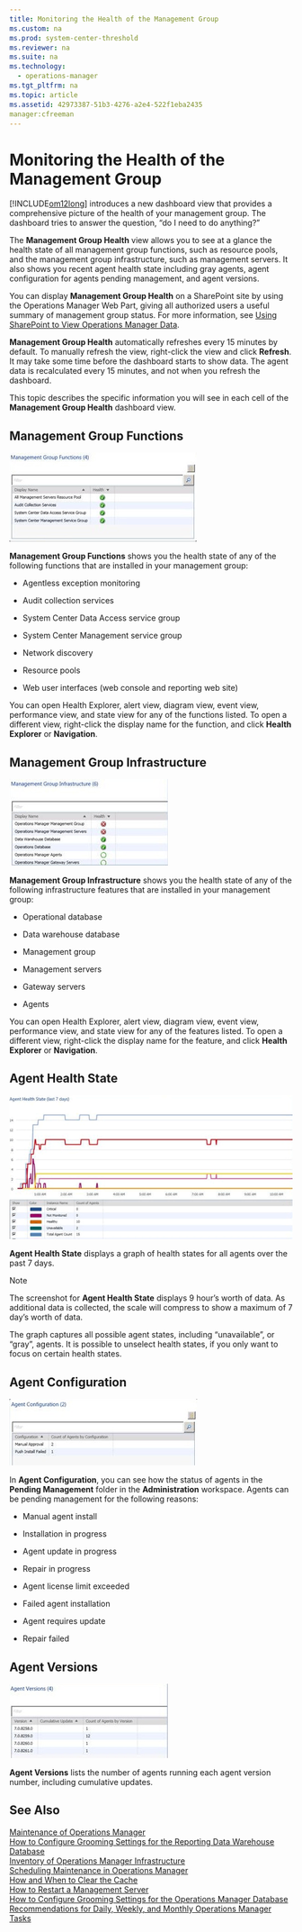 ```yaml
---
title: Monitoring the Health of the Management Group
ms.custom: na
ms.prod: system-center-threshold
ms.reviewer: na
ms.suite: na
ms.technology: 
  - operations-manager
ms.tgt_pltfrm: na
ms.topic: article
ms.assetid: 42973387-51b3-4276-a2e4-522f1eba2435
manager:cfreeman
---
```

# Monitoring the Health of the Management Group
[!INCLUDE[om12long](../../om/manage/includes/om12long_md.md)] introduces a new dashboard view that provides a comprehensive picture of the health of your management group. The dashboard tries to answer the question, “do I need to do anything?”  
  
The **Management Group Health** view allows you to see at a glance the health state of all management group functions, such as resource pools, and the management group infrastructure, such as management servers. It also shows you recent agent health state including gray agents, agent configuration for agents pending management, and agent versions.  
  
You can display **Management Group Health** on a SharePoint site by using the Operations Manager Web Part, giving all authorized users a useful summary of management group status. For more information, see [Using SharePoint to View Operations Manager Data](../../om/manage/Using-SharePoint-to-View-Operations-Manager-Data.md).  
  
**Management Group Health** automatically refreshes every 15 minutes by default. To manually refresh the view, right\-click the view and click **Refresh**. It may take some time before the dashboard starts to show data. The agent data is recalculated every 15 minutes, and not when you refresh the dashboard.  
  
This topic describes the specific information you will see in each cell of the **Management Group Health** dashboard view.  
  
## Management Group Functions  
![Health of management group functions](../../om/manage/media/OM12MgtGpHealth_Function.gif "OM12MgtGpHealth_Function")  
  
**Management Group Functions** shows you the health state of any of the following functions that are installed in your management group:  
  
-   Agentless exception monitoring  
  
-   Audit collection services  
  
-   System Center Data Access service group  
  
-   System Center Management service group  
  
-   Network discovery  
  
-   Resource pools  
  
-   Web user interfaces \(web console and reporting web site\)  
  
You can open Health Explorer, alert view, diagram view, event view, performance view, and state view for any of the functions listed. To open a different view, right\-click the display name for the function, and click **Health Explorer** or **Navigation**.  
  
## Management Group Infrastructure  
![Health of management group infrastructure](../../om/manage/media/OM12MgtGpHealth_Infrastructure.gif "OM12MgtGpHealth_Infrastructure")  
  
**Management Group Infrastructure** shows you the health state of any of the following infrastructure features that are installed in your management group:  
  
-   Operational database  
  
-   Data warehouse database  
  
-   Management group  
  
-   Management servers  
  
-   Gateway servers  
  
-   Agents  
  
You can open Health Explorer, alert view, diagram view, event view, performance view, and state view for any of the features listed. To open a different view, right\-click the display name for the feature, and click **Health Explorer** or **Navigation**.  
  
## Agent Health State  
![Health of agents over past 7 days](../../om/manage/media/OM12MgtGpHealth_AgentHealth.gif "OM12MgtGpHealth_AgentHealth")  
  
**Agent Health State** displays a graph of health states for all agents over the past 7 days.  
  
> [!NOTE]  
> The screenshot for **Agent Health State** displays 9 hour’s worth of data. As additional data is collected, the scale will compress to show a maximum of 7 day’s worth of data.  
  
The graph captures all possible agent states, including “unavailable”, or “gray”, agents. It is possible to unselect health states, if you only want to focus on certain health states.  
  
## Agent Configuration  
![Agents pending approval or installation failed](../../om/manage/media/OM12MgtGpHealth_AgentConfig.gif "OM12MgtGpHealth_AgentConfig")  
  
In **Agent Configuration**, you can see how the status of agents in the **Pending Management** folder in the **Administration** workspace. Agents can be pending management for the following reasons:  
  
-   Manual agent install  
  
-   Installation in progress  
  
-   Agent update in progress  
  
-   Repair in progress  
  
-   Agent license limit exceeded  
  
-   Failed agent installation  
  
-   Agent requires update  
  
-   Repair failed  
  
## Agent Versions  
![Version number installed on agents](../../om/manage/media/OM12MgtGpHealth_AgentVersion.gif "OM12MgtGpHealth_AgentVersion")  
  
**Agent Versions** lists the number of agents running each agent version number, including cumulative updates.  
  
## See Also  
[Maintenance of Operations Manager](../../om/manage/Maintenance-of-Operations-Manager.md)  
[How to Configure Grooming Settings for the Reporting Data Warehouse Database](../../om/manage/How-to-Configure-Grooming-Settings-for-the-Reporting-Data-Warehouse-Database.md)  
[Inventory of Operations Manager Infrastructure](../../om/manage/Inventory-of-Operations-Manager-Infrastructure.md)  
[Scheduling Maintenance in Operations Manager](../../om/manage/Scheduling-Maintenance-in-Operations-Manager.md)  
[How and When to Clear the Cache](../../om/manage/How-and-When-to-Clear-the-Cache.md)  
[How to Restart a Management Server](../../om/manage/How-to-Restart-a-Management-Server.md)  
[How to Configure Grooming Settings for the Operations Manager Database](../../om/manage/How-to-Configure-Grooming-Settings-for-the-Operations-Manager-Database.md)  
[Recommendations for Daily, Weekly, and Monthly Operations Manager Tasks](../../om/manage/Recommendations-for-Daily--Weekly--and-Monthly-Operations-Manager-Tasks.md)  
  
